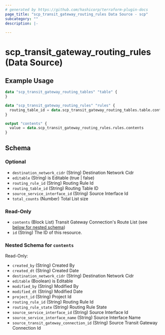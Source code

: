 ```yaml
---
# generated by https://github.com/hashicorp/terraform-plugin-docs
page_title: "scp_transit_gateway_routing_rules Data Source - scp"
subcategory: ""
description: |-
  
---
```


# scp_transit_gateway_routing_rules (Data Source)



## Example Usage

```terraform
data "scp_transit_gateway_routing_tables" "table" {
}

data "scp_transit_gateway_routing_rules" "rules" {
  routing_table_id = data.scp_transit_gateway_routing_tables.table.contents[0].routing_table_id
}

output "contents" {
  value = data.scp_transit_gateway_routing_rules.rules.contents
}
```

<!-- schema generated by tfplugindocs -->
## Schema

### Optional

- `destination_network_cidr` (String) Destination Network Cidr
- `editable` (String) is Editable (true | false)
- `routing_rule_id` (String) Routing Rule Id
- `routing_table_id` (String) Routing Table ID
- `source_service_interface_id` (String) Source Interface Id
- `total_counts` (Number) Total List size

### Read-Only

- `contents` (Block List) Transit Gateway Connection's Route List (see [below for nested schema](#nestedblock--contents))
- `id` (String) The ID of this resource.

<a id="nestedblock--contents"></a>
### Nested Schema for `contents`

Read-Only:

- `created_by` (String) Created By
- `created_dt` (String) Created Date
- `destination_network_cidr` (String) Destination Network Cidr
- `editable` (Boolean) is Editable
- `modified_by` (String) Modified By
- `modified_dt` (String) Modified Date
- `project_id` (String) Project Id
- `routing_rule_id` (String) Routing Rule Id
- `routing_rule_state` (String) Routing Rule State
- `source_service_interface_id` (String) Source Interface Id
- `source_service_interface_name` (String) Source Interface Name
- `source_transit_gateway_connection_id` (String) Source Transit Gateway Connection Id


